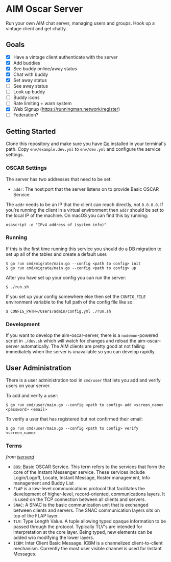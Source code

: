 # AIM Oscar Server

Run your own AIM chat server, managing users and groups. Hook up a vintage client and get chatty.

## Goals

- [x] Have a vintage client authenticate with the server
- [x] Add buddies
- [x] See buddy online/away status
- [x] Chat with buddy
- [x] Set away status
- [ ] See away status
- [ ] Look up buddy
- [ ] Buddy icons
- [ ] Rate limiting + warn system
- [x] Web Signup (https://runningman.network/register)
- [ ] Federation?

## Getting Started

Clone this repository and make sure you have [Go](https://go.dev/) installed in your terminal's path. Copy `env/example.dev.yml` to `env/dev.yml` and configure the service settings.

### OSCAR Settings

The server has two addresses that need to be set:

- `addr`: The host:port that the server listens on to provide Basic OSCAR Service

The `addr` needs to be an IP that the client can reach directly, not `0.0.0.0`. If you're running the client in a virtual environment then `addr` should be set to the local IP of the machine. On macOS you can find this by running:

```
osascript -e "IPv4 address of (system info)"
```

### Running

If this is the first time running this service you should do a DB migration to set up all of the tables and create a default user.

```
$ go run cmd/migrate/main.go --config <path to config> init
$ go run cmd/migrate/main.go --config <path to config> up
```

After you have set up your config you can run the server:

```
$ ./run.sh
```

If you set up your config somewhere else then set the `CONFIG_FILE` environment variable to the full path of the config file like so:

```
$ CONFIG_PATH=/Users/admin/config.yml ./run.sh
```

### Development

If you want to develop the aim-oscar-server, there is a `nodemon`-powered script in `./dev.sh` which will watch for changes and reload the aim-oscar-server automatically. The AIM clients are pretty good at not failing immediately when the server is unavailable so you can develop rapidly.

## User Administration

There is a user administration tool in `cmd/user` that lets you add and verify users on your server.

To add and verify a user:

```
$ go run cmd/user/main.go --config <path to config> add <screen_name> <password> <email>
```

To verify a user that has registered but not confirmed their email:

```
$ go run cmd/user/main.go --config <path to config> verify <screen_name>
```

### Terms

_from [iserverd](https://ox.github.io/iserverd-oscar-mirror/)_

- `BOS`: Basic OSCAR Service. This term refers to the services that form the core of the Instant Messenger service. These services include Login/Logoff, Locate, Instant Message, Roster management, Info management and Buddy List
- `FLAP` is a low-level communications protocol that facilitates the development of higher-level, record-oriented, communications layers. It is used on the TCP connection between all clients and servers.
- `SNAC`: A SNAC is the basic communication unit that is exchanged between clients and servers. The SNAC communication layers sits on top of the FLAP layer.
- `TLV`: Type Length Value. A tuple allowing typed opaque information to be passed through the protocol. Typically TLV's are intended for interpretation at the core layer. Being typed, new elements can be added w/o modifying the lower layers.
- `ICBM`: Inter Client Basic Message. ICBM is a channelized client-to-client mechanism. Currently the most user visible channel is used for Instant Messages.
